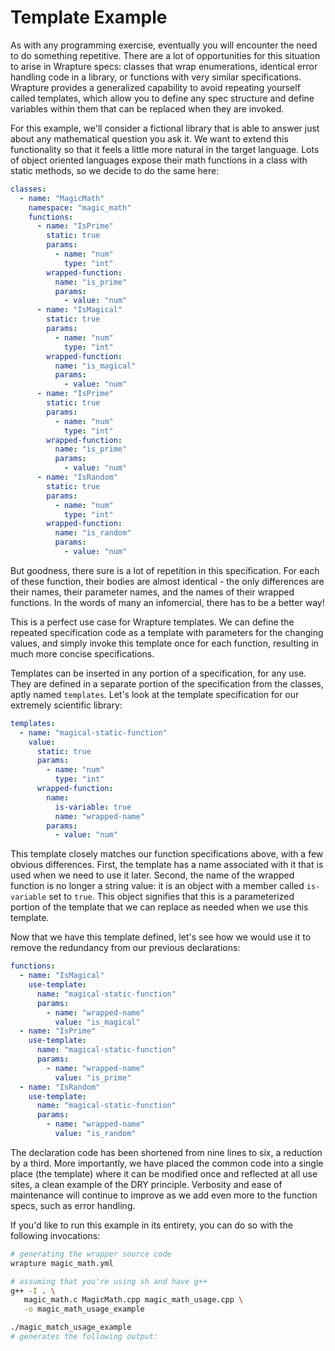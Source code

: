 # Template Example

As with any programming exercise, eventually you will encounter the need to do
something repetitive. There are a lot of opportunities for this situation to
arise in Wrapture specs: classes that wrap enumerations, identical error
handling code in a library, or functions with very similar specifications.
Wrapture provides a generalized capability to avoid repeating yourself called
templates, which allow you to define any spec structure and define variables
within them that can be replaced when they are invoked.

For this example, we'll consider a fictional library that is able to answer just
about any mathematical question you ask it. We want to extend this functionality
so that it feels a little more natural in the target language. Lots of object
oriented languages expose their math functions in a class with static methods,
so we decide to do the same here:

```yaml
classes:
  - name: "MagicMath"
    namespace: "magic_math"
    functions:
      - name: "IsPrime"
        static: true
        params:
          - name: "num"
            type: "int"
        wrapped-function:
          name: "is_prime"
          params:
            - value: "num"
      - name: "IsMagical"
        static: true
        params:
          - name: "num"
            type: "int"
        wrapped-function:
          name: "is_magical"
          params:
            - value: "num"
      - name: "IsPrime"
        static: true
        params:
          - name: "num"
            type: "int"
        wrapped-function:
          name: "is_prime"
          params:
            - value: "num"
      - name: "IsRandom"
        static: true
        params:
          - name: "num"
            type: "int"
        wrapped-function:
          name: "is_random"
          params:
            - value: "num"
```

But goodness, there sure is a lot of repetition in this specification. For each
of these function, their bodies are almost identical - the only differences are
their names, their parameter names, and the names of their wrapped functions. In
the words of many an infomercial, there has to be a better way!

This is a perfect use case for Wrapture templates. We can define the repeated
specification code as a template with parameters for the changing values, and
simply invoke this template once for each function, resulting in much more
concise specifications.

Templates can be inserted in any portion of a specification, for any use. They
are defined in a separate portion of the specification from the classes, aptly
named `templates`. Let's look at the template specification for our extremely
scientific library:

```yaml
templates:
  - name: "magical-static-function"
    value:
      static: true
      params:
        - name: "num"
          type: "int"
      wrapped-function:
        name:
          is-variable: true
          name: "wrapped-name"
        params:
          - value: "num"
```

This template closely matches our function specifications above, with a few
obvious differences. First, the template has a name associated with it that is
used when we need to use it later. Second, the name of the wrapped function is
no longer a string value: it is an object with a member called `is-variable` set
to `true`. This object signifies that this is a parameterized portion of the
template that we can replace as needed when we use this template.

Now that we have this template defined, let's see how we would use it to remove
the redundancy from our previous declarations:

```yaml
functions:
  - name: "IsMagical"
    use-template:
      name: "magical-static-function"
      params:
        - name: "wrapped-name"
          value: "is_magical"
  - name: "IsPrime"
    use-template:
      name: "magical-static-function"
      params:
        - name: "wrapped-name"
          value: "is_prime"
  - name: "IsRandom"
    use-template:
      name: "magical-static-function"
      params:
        - name: "wrapped-name"
          value: "is_random"
```

The declaration code has been shortened from nine lines to six, a reduction by a
third. More importantly, we have placed the common code into a single place (the
template) where it can be modified once and reflected at all use sites, a clean
example of the DRY principle. Verbosity and ease of maintenance will continue to
improve as we add even more to the function specs, such as error handling.

If you'd like to run this example in its entirety, you can do so with the
following invocations:

```sh
# generating the wrapper source code
wrapture magic_math.yml

# assuming that you're using sh and have g++
g++ -I . \
   magic_math.c MagicMath.cpp magic_math_usage.cpp \
   -o magic_math_usage_example

./magic_match_usage_example
# generates the following output:
```
